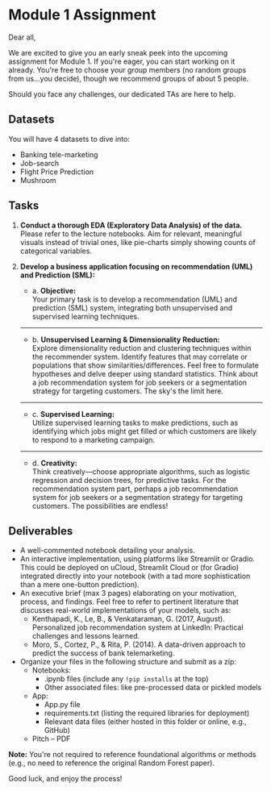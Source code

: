 # Module 1 Assignment

Dear all,

We are excited to give you an early sneak peek into the upcoming assignment for Module 1. If you're eager, you can start working on it already. You're free to choose your group members (no random groups from us...you decide), though we recommend groups of about 5 people.

Should you face any challenges, our dedicated TAs are here to help.

## Datasets

You will have 4 datasets to dive into:
- Banking tele-marketing
- Job-search
- Flight Price Prediction
- Mushroom

## Tasks

1. **Conduct a thorough EDA (Exploratory Data Analysis) of the data.**  
   Please refer to the lecture notebooks. Aim for relevant, meaningful visuals instead of trivial ones, like pie-charts simply showing counts of categorical variables.

2. **Develop a business application focusing on recommendation (UML) and Prediction (SML):**
   - a. **Objective:**  
      Your primary task is to develop a recommendation (UML) and prediction (SML) system, integrating both unsupervised and supervised learning techniques.
   ---
   - b. **Unsupervised Learning & Dimensionality Reduction:**  
      Explore dimensionality reduction and clustering techniques within the recommender system. Identify features that may correlate or populations that show similarities/differences. Feel free to formulate hypotheses and delve deeper using standard statistics. Think about a job recommendation system for job seekers or a segmentation strategy for targeting customers. The sky's the limit here.
   ---
   - c. **Supervised Learning:**  
      Utilize supervised learning tasks to make predictions, such as identifying which jobs might get filled or which customers are likely to respond to a marketing campaign.
   ---
   - d. **Creativity:**  
      Think creatively—choose appropriate algorithms, such as logistic regression and decision trees, for predictive tasks. For the recommendation system part, perhaps a job recommendation system for job 
 seekers or a segmentation strategy for targeting customers. The possibilities are endless!
   
## Deliverables

- A well-commented notebook detailing your analysis.
- An interactive implementation, using platforms like Streamlit or Gradio. This could be deployed on uCloud, Streamlit Cloud or (for Gradio) integrated directly into your notebook (with a tad more sophistication than a mere one-button prediction).
- An executive brief (max 3 pages) elaborating on your motivation, process, and findings. Feel free to refer to pertinent literature that discusses real-world implementations of your models, such as:
  - Kenthapadi, K., Le, B., & Venkataraman, G. (2017, August). Personalized job recommendation system at LinkedIn: Practical challenges and lessons learned.
  - Moro, S., Cortez, P., & Rita, P. (2014). A data-driven approach to predict the success of bank telemarketing.
- Organize your files in the following structure and submit as a zip:
  - Notebooks:
    - .ipynb files (include any `!pip installs` at the top)
    - Other associated files: like pre-processed data or pickled models
  - App:
    - App.py file
    - requirements.txt (listing the required libraries for deployment)
    - Relevant data files (either hosted in this folder or online, e.g., GitHub)
  - Pitch – PDF

**Note:** You're not required to reference foundational algorithms or methods (e.g., no need to reference the original Random Forest paper).

Good luck, and enjoy the process!
